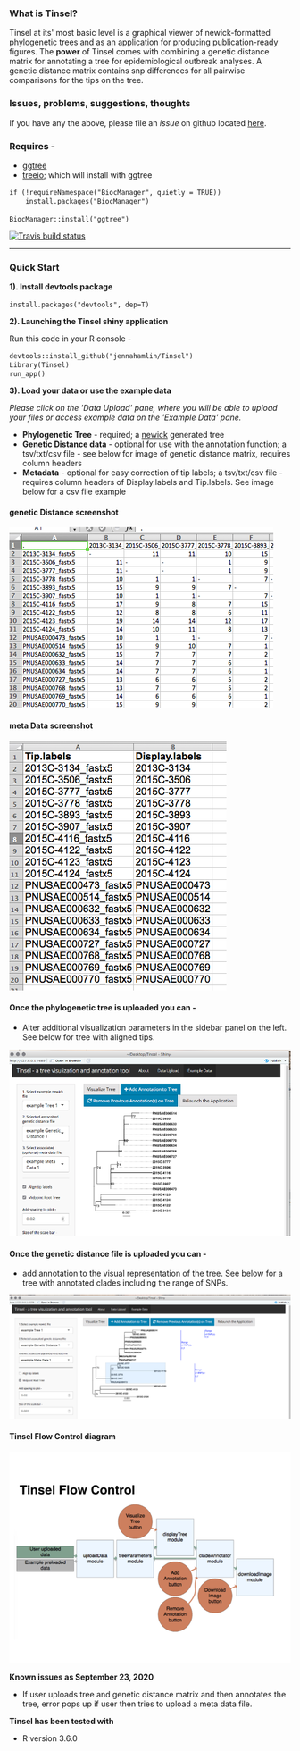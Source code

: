 ### What is Tinsel?

Tinsel at its' most basic level is a graphical viewer of newick-formatted 
phylogenetic trees and as an application for producing publication-ready 
figures. The **power** of Tinsel comes with combining a genetic distance matrix 
for annotating a tree for epidemiological outbreak analyses. A genetic distance
matrix contains snp differences for all pairwise comparisons for the tips on 
the tree.  

### Issues, problems, suggestions, thoughts

If you have any the above, please file an *issue* on github located [here](https://github.com/jennahamlin/Tinsel/issues).

### Requires - 
 - [ggtree](https://bioconductor.org/packages/release/bioc/html/ggtree.html) 
 - [treeio](http://bioconductor.org/packages/release/bioc/html/treeio.html); which will install with ggtree

```
if (!requireNamespace("BiocManager", quietly = TRUE))
    install.packages("BiocManager")

BiocManager::install("ggtree")
```


<!-- badges: start -->
[![Travis build status](https://travis-ci.com/jennahamlin/Tinsel.svg?branch=master)](https://travis-ci.com/jennahamlin/Tinsel)
<!-- badges: end -->
<hr>

### Quick Start 

**1). Install devtools package** 

`install.packages("devtools", dep=T)`

**2). Launching the Tinsel shiny application**

Run this code in your R console -     

```
devtools::install_github("jennahamlin/Tinsel")
Library(Tinsel)
run_app()
```  
**3). Load your data or use the example data**  

*Please click on the 'Data Upload' pane, where you will be able to upload your files or access example data on the 'Example Data' pane.* 

* **Phylogenetic Tree** - required; a [newick](https://en.wikipedia.org/wiki/Newick_format) generated tree 
* **Genetic Distance data** - optional for use with the annotation function; a tsv/txt/csv file - see below for image of genetic distance matrix, requires column headers
* **Metadata** - optional for easy correction of tip labels; a tsv/txt/csv file - requires column headers of Display.labels and Tip.labels. See image below for a csv file example 

<p>

<h4> genetic Distance screenshot </h4>
    <img src="man/figures/geneticDistanceScreenshot.png" />
</p>



<p>

<h4> meta Data screenshot </h4>
    <img src="man/figures/metaDataScreenshot.png" />
</p>

#### Once the phylogenetic tree is uploaded you can -
* Alter additional visualization parameters in the sidebar panel on the left. See below for tree with aligned tips.  

<p>
    <img src="man/figures/treeWSomeViz.png" />
</p>

#### Once the genetic distance file is uploaded you can -
* add annotation to the visual representation of the tree. See below for a tree with annotated clades including the range of SNPs. 

<p>
    <img src="man/figures/treeWSomeAnn.png" />
</p>

#### Tinsel Flow Control diagram 

<p>
    <img src="man/figures/tinselFlowControl.png" />
</p>

**Known issues as September 23, 2020**

- If user uploads tree and genetic distance matrix and then annotates the tree, error pops up if user then tries to upload a meta data file. 


**Tinsel has been tested with**
* R version 3.6.0 


